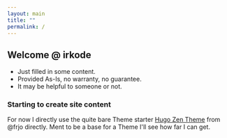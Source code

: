 ```yaml
---
layout: main
title: ""
permalink: /
---
```


## Welcome @ irkode

-  Just filled in some content.
-  Provided As-Is, no warranty, no guarantee.
-  It may be helpful to someone or not.

### Starting to create site content

For now I directly use the quite bare Theme starter
[Hugo Zen Theme](https://github.com/frjo/hugo-theme-zen) from @frjo directly. Ment to be a base for
a Theme I'll see how far I can get.
